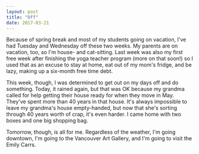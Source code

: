 ```yaml
---
layout: post
title: "Off"
date: 2017-03-21
---
```


Because of spring break and most of my students going on vacation, I've had Tuesday and Wednesday off these two weeks. My parents are on vacation, too, so I'm house- and cat-sitting. Last week was also my first free week after finishing the yoga teacher program (more on that soon!) so I used that as an excuse to stay at home, eat out of my mom's fridge, and be lazy, making up a six-month free time debt.

This week, though, I was determined to get out on my days off and do something. Today, it rained again, but that was OK because my grandma called for help getting their house ready for when they move in May. They've spent more than 40 years in that house. It's always impossible to leave my grandma's house empty-handed, but now that she's sorting through 40 years worth of crap, it's even harder. I came home with two boxes and one big shopping bag.

Tomorrow, though, is all for me. Regardless of the weather, I'm going downtown, I'm going to the Vancouver Art Gallery, and I'm going to visit the Emily Carrs.
